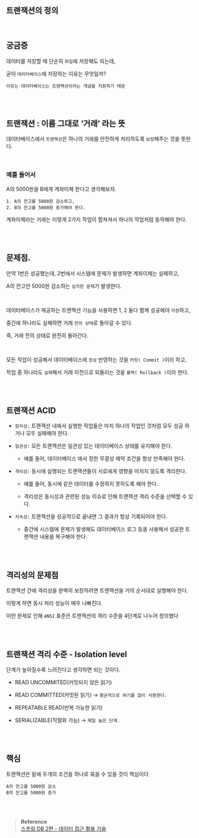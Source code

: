## 트랜잭션의 정의

<br/>

## 궁금증

데이터를 저장할 때 단순히 `파일`에 저장해도 되는데, 

굳이 `데이터베이스`에 저장하는 이유는 무엇일까?

```
이유는 데이터베이스는 트랜잭션이라는 개념을 지원하기 때문
```

<br/><br/>

## 트랜잭션 : 이름 그대로 ‘거래’ 라는 뜻

데이터베이스에서 `트랜잭션`은 하나의 거래를 안전하게 처리하도록 `보장`해주는 것을 뜻한다. 

<br/>

### 예를 들어서

A의 5000원을 B에게 계좌이체 한다고 생각해보자.

```
1. A의 잔고를 5000원 감소하고, 
2. B의 잔고를 5000원 증가해야 한다.
```

계좌이체라는 거래는 이렇게 2가지 작업이 합쳐져서 하나의 작업처럼 동작해야 한다. 

<br/><br/>

## 문제점.

만약 1번은 성공했는데, 2번에서 시스템에 문제가 발생하면 계좌이체는 실패하고, 

A의 잔고만 5000원 감소하는 `심각한 문제`가 발생한다.

<br/>

데이터베이스가 제공하는 트랜잭션 기능을 사용하면 1, 2 둘다 함께 성공해야 `저장`하고, 

중간에 하나라도 실패하면 거래 `전의 상태`로 돌아갈 수 있다. 

즉, 거래 전의 상태로 완전히 돌아간다.

<br/>

모든 작업이 성공해서 데이터베이스에 `정상` 반영하는 것을 `커밋( Commit )`이라 하고, 

작업 중 하나라도 `실패`해서 거래 이전으로 되돌리는 것을 `롤백( Rollback )`이라 한다.

<br/><br/>

## 트랜잭션 ACID

- `원자성:` 트랜잭션 내에서 실행한 작업들은 마치 하나의 작업인 것처럼 모두 성공 하거나 모두 실패해야 한다.

- `일관성:` 모든 트랜잭션은 일관성 있는 데이터베이스 상태를 유지해야 한다. 

    - 예를 들어, 데이터베이스 에서 정한 무결성 제약 조건을 항상 만족해야 한다.
    
- `격리성:` 동시에 실행되는 트랜잭션들이 서로에게 영향을 미치지 않도록 격리한다.

    - 예를 들어, 동시에 같은 데이터를 수정하지 못하도록 해야 한다.
    
    - 격리성은 동시성과 관련된 성능 이슈로 인해 트랜잭션 격리 수준을 선택할 수 있다.

- `지속성:` 트랜잭션을 성공적으로 끝내면 그 결과가 항상 기록되어야 한다.

    - 중간에 시스템에 문제가 발생해도 데이터베이스 로그 등을 사용해서 성공한 트랜잭션 내용을 복구해야 한다.


<br/><br/>

## 격리성의 문제점

트랜잭션 간에 격리성을 완벽히 보장하려면 트랜잭션을 거의 순서대로 실행해야 한다. 

이렇게 하면 동시 처리 성능이 매우 나빠진다. 

이런 문제로 인해 `ANSI` 표준은 트랜잭션의 격리 수준을 4단계로 나누어 정의했다

<br/><br/>

## 트랜잭션 격리 수준 - Isolation level

단계가 높아질수록 느려진다고 생각하면 되는 것이다.

- READ UNCOMMITED(커밋되지 않은 읽기)

- READ COMMITTED(커밋된 읽기) → `평균적으로 여기를 많이 사용한다.`
- REPEATABLE READ(반복 가능한 읽기)
- SERIALIZABLE(직렬화 가능) → `제일 높은 단계.`

<br/><br/>

## 핵심

트랜잭션은 밑에 두개의 조건을 하나로 묶을 수 있을 것이 핵심이다

```
A의 잔고를 5000원 감소
B의 잔고를 5000원 증가
```


<br/><br/>

>**Reference** <br/>[스프링 DB 2편 - 데이터 접근 활용 기술](https://www.inflearn.com/course/%EC%8A%A4%ED%94%84%EB%A7%81-db-2/dashboard)

